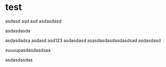 # test
asdasd
asd
asd
asdasdasd

asdasdasda


asdasdadsa
asdasd
asd123
asdasdasd
asasdasdasdasdasdsad
asdasdasd


suuuupasdasdasdsaa

asdasdasdas
